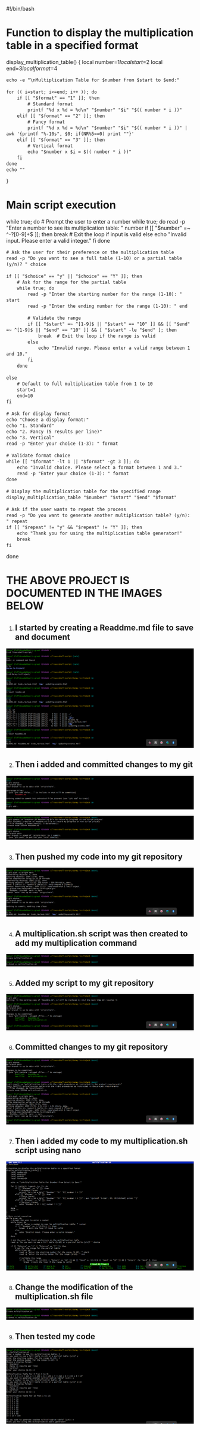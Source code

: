 #!/bin/bash

# Function to display the multiplication table in a specified format
display_multiplication_table() {
    local number=$1
    local start=$2
    local end=$3
    local format=$4

    echo -e "\nMultiplication Table for $number from $start to $end:"

    for (( i=start; i<=end; i++ )); do
        if [[ "$format" == "1" ]]; then
            # Standard format
            printf "%d x %d = %d\n" "$number" "$i" "$(( number * i ))"
        elif [[ "$format" == "2" ]]; then
            # Fancy format
            printf "%d x %d = %d\n" "$number" "$i" "$(( number * i ))" | awk '{printf "%-10s", $0; if(NR%5==0) print ""}'
        elif [[ "$format" == "3" ]]; then
            # Vertical format
            echo "$number x $i = $(( number * i ))"
        fi
    done
    echo ""
}

# Main script execution
while true; do
    # Prompt the user to enter a number
    while true; do
        read -p "Enter a number to see its multiplication table: " number
        if [[ "$number" =~ ^-?[0-9]+$ ]]; then
            break  # Exit the loop if input is valid
        else
            echo "Invalid input. Please enter a valid integer."
        fi
    done

    # Ask the user for their preference on the multiplication table
    read -p "Do you want to see a full table (1-10) or a partial table (y/n)? " choice

    if [[ "$choice" == "y" || "$choice" == "Y" ]]; then
        # Ask for the range for the partial table
        while true; do
            read -p "Enter the starting number for the range (1-10): " start
            read -p "Enter the ending number for the range (1-10): " end
            
            # Validate the range
            if [[ "$start" =~ ^[1-9]$ || "$start" == "10" ]] && [[ "$end" =~ ^[1-9]$ || "$end" == "10" ]] && [ "$start" -le "$end" ]; then
                break  # Exit the loop if the range is valid
            else
                echo "Invalid range. Please enter a valid range between 1 and 10."
            fi
        done

    else
        # Default to full multiplication table from 1 to 10
        start=1
        end=10
    fi

    # Ask for display format
    echo "Choose a display format:"
    echo "1. Standard"
    echo "2. Fancy (5 results per line)"
    echo "3. Vertical"
    read -p "Enter your choice (1-3): " format

    # Validate format choice
    while [[ "$format" -lt 1 || "$format" -gt 3 ]]; do
        echo "Invalid choice. Please select a format between 1 and 3."
        read -p "Enter your choice (1-3): " format
    done

    # Display the multiplication table for the specified range
    display_multiplication_table "$number" "$start" "$end" "$format"

    # Ask if the user wants to repeat the process
    read -p "Do you want to generate another multiplication table? (y/n): " repeat
    if [[ "$repeat" != "y" && "$repeat" != "Y" ]]; then
        echo "Thank you for using the multiplication table generator!"
        break
    fi
done


# THE ABOVE PROJECT IS DOCUMENTED IN THE IMAGES BELOW

1. ## I started by creating a Readdme.md file to save and document
![readme](imgmulti\Img\Snipaste_2024-11-04_12-40-24-read.png)

2. ## Then i added and committed changes to my git 

![git-add](imgmulti\Img\git-add-readdme.png)

![git-commit](imgmulti\Img\git-commit-readdme.png)

3. ## Then pushed my code into my git repository

![gitpush](imgmulti\Img\git-push-readdme.png)

4. ## A multiplication.sh script was then created to add my multiplication command 

![multiplication.sh](imgmulti\Img\modfication-sh.png)

5. ## Added my script to my git repository

![multiplication.sh-add](imgmulti\Img\git-add-multiplication.png)

6. ## Committed changes to my git repository

![multiplication.shcommit](imgmulti\Img\git-commit-multiplication.png)

7. ## Then i added my code to my multiplication.sh script using nano

![multiplication-nano](imgmulti\Img\multiplication-nano-script.png)

8. ## Change the modification of the multiplication.sh file 

![chmod+x](imgmulti\Img\modfication-sh.png)

9. ## Then tested my code 

![tested-script](imgmulti\Img\tested-script.png)
